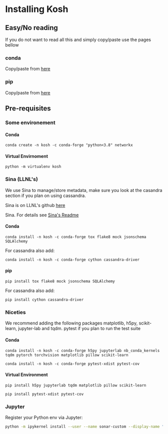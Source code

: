 # Installing Kosh

## Easy/No reading

If you do not want to read all this and simply copy/paste use the pages bellow
### conda

Copy/paste from [here](copy_paste_conda.md)

### pip

Copy/paste from [here](copy_paste_pip.md)

## Pre-requisites

### Some environement

#### Conda

```
conda create -n kosh -c conda-forge "python<3.8" networkx
```

#### Virtual Envirnoment

```
python -m virtualenv kosh
```

### Sina (LLNL's)

We use Sina to manage/store metadata, make sure you look at the casandra section if you plan on using cassandra.

Sina is on LLNL's github [here](https://github.com/LLNL/Sina)

Sina. For details see [Sina's Readme](https://lc.llnl.gov/workflow/docs/sina/readme.html)


#### Conda

```
conda install -n kosh -c conda-forge tox flake8 mock jsonschema SQLAlchemy
```

For cassandra also add:

```
conda install -n kosh -c conda-forge cython cassandra-driver
```

#### pip


```
pip install tox flake8 mock jsonschema SQLAlchemy
```

For cassandra also add:

```
pip install cython cassandra-driver
```


### Niceties

We recommend adding the following packages matplotlib, h5py, scikit-learn, jupyter-lab and tqdm. pytest if you plan to run the test suite

#### Conda

```
conda install -n kosh -c conda-forge h5py jupyterlab nb_conda_kernels tqdm pytorch torchvision matplotlib pillow scikit-learn
```

```
conda install -n kosh -c conda-forge pytest-xdist pytest-cov
```

#### Virtual Environment

```
pip install h5py jupyterlab tqdm matplotlib pillow scikit-learn
```

```
pip install pytest-xdist pytest-cov
```

### Jupyter

Register your Python env via Jupyter:

```bash
python -m ipykernel install --user --name sonar-custom --display-name "Kosh Environment"
```
